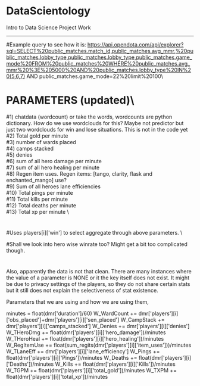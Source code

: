 # DataScientology
Intro to Data Science Project Work
**********************************************

#Example query to see how it is: https://api.opendota.com/api/explorer?sql=SELECT%20public_matches.match_id,public_matches.avg_mmr,%20public_matches.lobby_type,public_matches.lobby_type,public_matches.game_mode%20FROM%20public_matches%20WHERE%20public_matches.avg_mmr%20%3E%205000%20AND%20public_matches.lobby_type%20IN%20(5,6,7) AND public_matches.game_mode=22%20limit%20100\

#
# PARAMETERS (updated)\
#1) chatdata (wordcount) or take the words, wordcounts are python dictionary. How do we use wordclouds for this? 
    Maybe not predictor but just two wordclouds for win and lose situations. This is not in the code yet \
#2) Total gold per minute \
#3) number of wards placed \
#4) camps stacked \
#5) denies \
#6) sum of all hero damage per minute \
#7) sum of all hero healing per minute \
#8) Regen item uses. Regen items: [tango, clarity, flask and enchanted_mango] use? \
#9) Sum of all heroes lane efficiencies \
#10) Total pings per minute \
#11) Total kills per minute \
#12) Total deaths per minute \
#13) Total xp per minute \
# 
#Uses players[i]['win'] to select aggregate through above parameters. \

#Shall we look into hero wise winrate too? Might get a bit too complicated though.
#

Also, apparently the data is not that clean. There are many instances where the value of a parameter is NONE or it the key itself does not exist. It might be  due to privacy settings of the players, so they do not share certain stats but it still does not explain the selectiveness of stat existence.

Parameters that we are using and how we are using them,

minutes = float(dmr['duration']/60)
            W_WardCount += dmr['players'][i]['obs_placed']+dmr['players'][i]['sen_placed']
            W_CampStack += dmr['players'][i]['camps_stacked']
            W_Denies += dmr['players'][i]['denies']
            W_THeroDmg += float(dmr['players'][i]['hero_damage'])/minutes
            W_THeroHeal += float(dmr['players'][i]['hero_healing'])/minutes
            W_RegItemUse += float(sum_regits(dmr['players'][i]['item_uses']))/minutes
            W_TLaneEff += dmr['players'][i]['lane_efficiency']
            W_Pings += float(dmr['players'][i]['Pings'])/minutes
            W_Deaths += float(dmr['players'][i]['Deaths'])/minutes
            W_Kills += float(dmr['players'][i]['Kills'])/minutes
            W_TGPM += float(dmr['players'][i]['total_gold'])/minutes
            W_TXPM += float(dmr['players'][i]['total_xp'])/minutes
